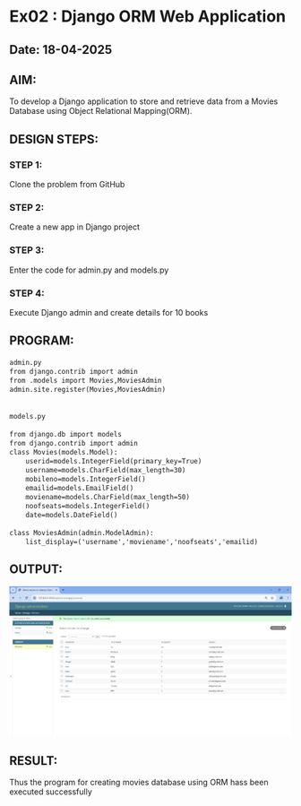 # Ex02 :  Django ORM Web Application
## Date:  18-04-2025

## AIM:

To develop a Django application to store and retrieve data from a Movies Database using Object Relational Mapping(ORM).

## DESIGN STEPS:

### STEP 1:
Clone the problem from GitHub

### STEP 2:
Create a new app in Django project

### STEP 3:
Enter the code for admin.py and models.py

### STEP 4:
Execute Django admin and create details for 10 books

## PROGRAM:
```
admin.py
from django.contrib import admin
from .models import Movies,MoviesAdmin
admin.site.register(Movies,MoviesAdmin)


models.py

from django.db import models
from django.contrib import admin
class Movies(models.Model):
    userid=models.IntegerField(primary_key=True)
    username=models.CharField(max_length=30)
    mobileno=models.IntegerField()
    emailid=models.EmailField()
    moviename=models.CharField(max_length=50)
    noofseats=models.IntegerField()
    date=models.DateField()

class MoviesAdmin(admin.ModelAdmin):
    list_display=('username','moviename','noofseats','emailid)
```



## OUTPUT:


![alt text](image.png)

## RESULT:

Thus the program for creating movies database using ORM hass been executed successfully
